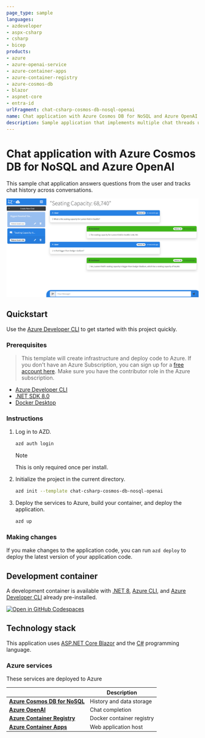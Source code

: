 ```yaml
---
page_type: sample
languages:
- azdeveloper
- aspx-csharp
- csharp
- bicep
products:
- azure
- azure-openai-service
- azure-container-apps
- azure-container-registry
- azure-cosmos-db
- blazor
- aspnet-core
- entra-id
urlFragment: chat-csharp-cosmos-db-nosql-openai
name: Chat application with Azure Cosmos DB for NoSQL and Azure OpenAI
description: Sample application that implements multiple chat threads using the Azure OpenAI for completions and Azure Cosmos DB for NoSQL for storage.
---
```

<!-- YAML front-matter schema: https://review.learn.microsoft.com/en-us/help/contribute/samples/process/onboarding?branch=main#supported-metadata-fields-for-readmemd -->

# Chat application with Azure Cosmos DB for NoSQL and Azure OpenAI

This sample chat application answers questions from the user and tracks chat history across conversations. 

![Screenshot of the application with multiple conversation streams and an active conversation on the seating capacity for a sports stadium.](assets/screenshot.png)

## Quickstart

Use the [Azure Developer CLI](https://learn.microsoft.com/azure/developer/azure-developer-cli) to get started with this project quickly.

### Prerequisites

> This template will create infrastructure and deploy code to Azure. If you don't have an Azure Subscription, you can sign up for a [free account here](https://azure.microsoft.com/free/). Make sure you have the contributor role in the Azure subscription.

- [Azure Developer CLI](https://aka.ms/azd-install)
- [.NET SDK 8.0](https://dotnet.microsoft.com/download/dotnet/8.0) 
- [Docker Desktop](https://www.docker.com/products/docker-desktop/)

### Instructions

1. Log in to AZD.
    
    ```bash
    azd auth login
    ```

    > [!NOTE]  
    > This is only required once per install.

1. Initialize the project in the current directory.
    
    ```bash
    azd init --template chat-csharp-cosmos-db-nosql-openai
    ```

1. Deploy the services to Azure, build your container, and deploy the application.
    
    ```bash
    azd up
    ```

### Making changes

If you make changes to the application code, you can run `azd deploy` to deploy the latest version of your application code.

## Development container

A development container is available with [.NET 8](https://dotnet.microsoft.com/download/dotnet/8.0), [Azure CLI](https://learn.microsoft.com/cli/azure/), and [Azure Developer CLI](https://learn.microsoft.com/azure/developer/azure-developer-cli) already pre-installed.

[![Open in GitHub Codespaces](https://github.com/codespaces/badge.svg)](https://codespaces.new/Azure-Samples/chat-csharp-cosmos-db-nosql-openai?quickstart=1)

## Technology stack

This application uses [ASP.NET Core Blazor](https://learn.microsoft.com/aspnet/core/blazor) and the [C#](https://learn.microsoft.com/dotnet/csharp/) programming language.

### Azure services

These services are deployed to Azure

| | Description |
| --- | --- |
| **[Azure Cosmos DB for NoSQL](https://learn.microsoft.com/azure/cosmos-db/nosql/)** | History and data storage |
| **[Azure OpenAI](https://learn.microsoft.com/azure/ai-services/openai)** | Chat completion |
| **[Azure Container Registry](https://learn.microsoft.com/azure/container-registry)** | Docker container registry |
| **[Azure Container Apps](https://learn.microsoft.com/azure/container-apps)** | Web application host |

